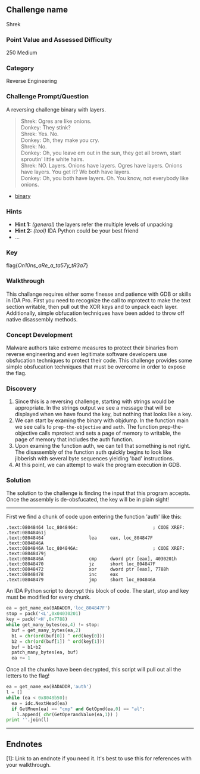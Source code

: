 ## Challenge name
Shrek


### Point Value and Assessed Difficulty
250	Medium

### Category
Reverse Engineering

### Challenge Prompt/Question
A reversing challenge binary with layers.

>Shrek: Ogres are like onions.  
>Donkey: They stink?  
>Shrek: Yes. No.  
>Donkey: Oh, they make you cry.  
>Shrek: No.  
>Donkey: Oh, you leave em out in the sun, they get all brown, start sproutin' little white hairs.  
>Shrek: NO. Layers. Onions have layers. Ogres have layers. Onions have layers. You get it? We both have layers.  
>Donkey: Oh, you both have layers. Oh. You know, not everybody like onions. 

<!-- 'If necessary, provide links to any files the challenger should have -->
* [binary](shrek)

### Hints
* __Hint 1:__ *(general)* the layers refer the multiple levels of unpacking
* __Hint 2:__ *(tool)* IDA Python could be your best friend
* ...

### Key
flag{_On10ns_aRe_a_ta57y_tR3a7_}

### Walkthrough
This challange requires either some finesse and patience with GDB or skills in IDA Pro.  First you need to recognize the call to mprotect to make the text section writable, then pull out the XOR keys and to unpack each layer.  Additionally, simple obfucation techniques have been added to throw off native disassembly methods.

### Concept Development
Malware authors take extreme measures to protect their binaries from reverse engineering and even legitimate software developers use obsfucation techniques to protect their code.  This challenge provides some simple obsfucation techniques that must be overcome in order to expose the flag.

### Discovery

1. Since this is a reversing challenge, starting with strings would be appropriate.  In the strings output we see a message that will be displayed when we have found the key, but nothing that looks like a key.
2. We can start by examing the binary with objdump.  In the function main we see calls to `prep-the-objective` and `auth`.  The function prep-the-objective calls mprotect and sets a page of memory to writable, the page of memory that includes the auth function. 
3. Upon examing the function auth, we can tell that something is not right.  The disassembly of the function auth quickly begins to look like jibberish with several byte sequences yielding 'bad' instructions.
4. At this point, we can attempt to walk the program execution in GDB.  

### Solution

The solution to the challenge is finding the input that this program accepts.  Once the assembly is de-obsfucated, the key will be in plain sight!

----

First we find a chunk of code upon entering the function 'auth' like this:

```assembly
.text:08048464 loc_8048464:                            ; CODE XREF: .text:08048461j
.text:08048464                 lea     eax, loc_804847F
.text:0804846A
.text:0804846A loc_804846A:                            ; CODE XREF: .text:08048479j
.text:0804846A                 cmp     dword ptr [eax], 4030201h
.text:08048470                 jz      short loc_804847F
.text:08048472                 xor     dword ptr [eax], 7788h
.text:08048478                 inc     eax
.text:08048479                 jmp     short loc_804846A
```

An IDA Python script to decrypt this block of code.  The start, stop and key must be modified for every chunk.

```python
ea = get_name_ea(BADADDR,'loc_804847F')
stop = pack('<L',0x04030201)
key = pack('<H',0x7788)
while get_many_bytes(ea,4) != stop:
  buf = get_many_bytes(ea,2)
  b1 = chr(ord(buf[0]) ^ ord(key[0]))
  b2 = chr(ord(buf[1]) ^ ord(key[1]))
  buf = b1+b2
  patch_many_bytes(ea, buf)
  ea += 1
```

Once all the chunks have been decrypted, this script will pull out all the letters to the flag!

```python
ea = get_name_ea(BADADDR,'auth')
l = []
while (ea < 0x8048b50):
  ea = idc.NextHead(ea)
  if GetMnem(ea) == "cmp" and GetOpnd(ea,0) == "al":
    l.append( chr(GetOperandValue(ea,1)) )
print ''.join(l)
```
----

## Endnotes
<a name="endnote1">[1]</a>: Link to an endnote if you need it. It's best to use this for references with your walkthrough.
